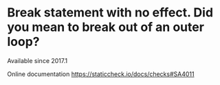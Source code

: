 # Break statement with no effect. Did you mean to break out of an outer loop?

Available since
    2017.1

Online documentation
    https://staticcheck.io/docs/checks#SA4011
